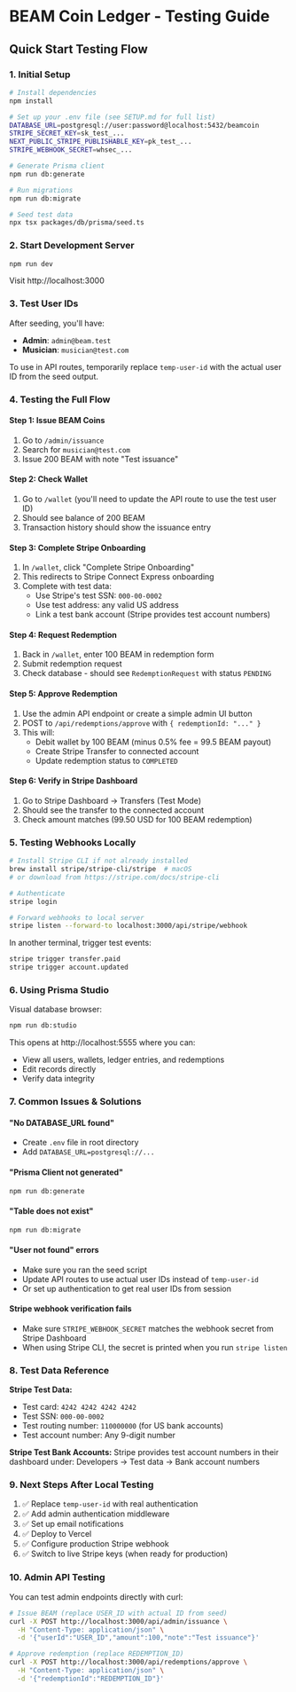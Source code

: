 # BEAM Coin Ledger - Testing Guide

## Quick Start Testing Flow

### 1. Initial Setup

```bash
# Install dependencies
npm install

# Set up your .env file (see SETUP.md for full list)
DATABASE_URL=postgresql://user:password@localhost:5432/beamcoin
STRIPE_SECRET_KEY=sk_test_...
NEXT_PUBLIC_STRIPE_PUBLISHABLE_KEY=pk_test_...
STRIPE_WEBHOOK_SECRET=whsec_...

# Generate Prisma client
npm run db:generate

# Run migrations
npm run db:migrate

# Seed test data
npx tsx packages/db/prisma/seed.ts
```

### 2. Start Development Server

```bash
npm run dev
```

Visit http://localhost:3000

### 3. Test User IDs

After seeding, you'll have:
- **Admin**: `admin@beam.test`
- **Musician**: `musician@test.com`

To use in API routes, temporarily replace `temp-user-id` with the actual user ID from the seed output.

### 4. Testing the Full Flow

#### Step 1: Issue BEAM Coins
1. Go to `/admin/issuance`
2. Search for `musician@test.com`
3. Issue 200 BEAM with note "Test issuance"

#### Step 2: Check Wallet
1. Go to `/wallet` (you'll need to update the API route to use the test user ID)
2. Should see balance of 200 BEAM
3. Transaction history should show the issuance entry

#### Step 3: Complete Stripe Onboarding
1. In `/wallet`, click "Complete Stripe Onboarding"
2. This redirects to Stripe Connect Express onboarding
3. Complete with test data:
   - Use Stripe's test SSN: `000-00-0002`
   - Use test address: any valid US address
   - Link a test bank account (Stripe provides test account numbers)

#### Step 4: Request Redemption
1. Back in `/wallet`, enter 100 BEAM in redemption form
2. Submit redemption request
3. Check database - should see `RedemptionRequest` with status `PENDING`

#### Step 5: Approve Redemption
1. Use the admin API endpoint or create a simple admin UI button
2. POST to `/api/redemptions/approve` with `{ redemptionId: "..." }`
3. This will:
   - Debit wallet by 100 BEAM (minus 0.5% fee = 99.5 BEAM payout)
   - Create Stripe Transfer to connected account
   - Update redemption status to `COMPLETED`

#### Step 6: Verify in Stripe Dashboard
1. Go to Stripe Dashboard → Transfers (Test Mode)
2. Should see the transfer to the connected account
3. Check amount matches (99.50 USD for 100 BEAM redemption)

### 5. Testing Webhooks Locally

```bash
# Install Stripe CLI if not already installed
brew install stripe/stripe-cli/stripe  # macOS
# or download from https://stripe.com/docs/stripe-cli

# Authenticate
stripe login

# Forward webhooks to local server
stripe listen --forward-to localhost:3000/api/stripe/webhook
```

In another terminal, trigger test events:
```bash
stripe trigger transfer.paid
stripe trigger account.updated
```

### 6. Using Prisma Studio

Visual database browser:
```bash
npm run db:studio
```

This opens at http://localhost:5555 where you can:
- View all users, wallets, ledger entries, and redemptions
- Edit records directly
- Verify data integrity

### 7. Common Issues & Solutions

#### "No DATABASE_URL found"
- Create `.env` file in root directory
- Add `DATABASE_URL=postgresql://...`

#### "Prisma Client not generated"
```bash
npm run db:generate
```

#### "Table does not exist"
```bash
npm run db:migrate
```

#### "User not found" errors
- Make sure you ran the seed script
- Update API routes to use actual user IDs instead of `temp-user-id`
- Or set up authentication to get real user IDs from session

#### Stripe webhook verification fails
- Make sure `STRIPE_WEBHOOK_SECRET` matches the webhook secret from Stripe Dashboard
- When using Stripe CLI, the secret is printed when you run `stripe listen`

### 8. Test Data Reference

**Stripe Test Data:**
- Test card: `4242 4242 4242 4242`
- Test SSN: `000-00-0002`
- Test routing number: `110000000` (for US bank accounts)
- Test account number: Any 9-digit number

**Stripe Test Bank Accounts:**
Stripe provides test account numbers in their dashboard under:
Developers → Test data → Bank account numbers

### 9. Next Steps After Local Testing

1. ✅ Replace `temp-user-id` with real authentication
2. ✅ Add admin authentication middleware
3. ✅ Set up email notifications
4. ✅ Deploy to Vercel
5. ✅ Configure production Stripe webhook
6. ✅ Switch to live Stripe keys (when ready for production)

### 10. Admin API Testing

You can test admin endpoints directly with curl:

```bash
# Issue BEAM (replace USER_ID with actual ID from seed)
curl -X POST http://localhost:3000/api/admin/issuance \
  -H "Content-Type: application/json" \
  -d '{"userId":"USER_ID","amount":100,"note":"Test issuance"}'

# Approve redemption (replace REDEMPTION_ID)
curl -X POST http://localhost:3000/api/redemptions/approve \
  -H "Content-Type: application/json" \
  -d '{"redemptionId":"REDEMPTION_ID"}'
```


